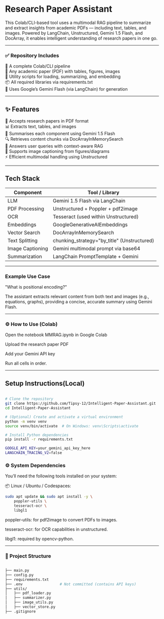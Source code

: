 #  Research Paper Assistant

This Colab/CLI-based tool uses a multimodal RAG pipeline to summarize and extract insights from academic PDFs — including text, tables, and images. Powered by LangChain, Unstructured, Gemini 1.5 Flash, and DocArray, it enables intelligent understanding of research papers in one go.

---

### ✅ Repository Includes
📄 A complete Colab/CLI pipeline  
📂 Any academic paper (PDF) with tables, figures, images  
🧰 Utility scripts for loading, summarizing, and embedding  
📦 All required libraries via requirements.txt  
🔑 Uses Google’s Gemini Flash (via LangChain) for generation  

---

## ✨ Features

📝 Accepts research papers in PDF format  
📊 Extracts text, tables, and images  
🧠 Summarises each component using Gemini 1.5 Flash  
🔍 Retrieves content chunks via DocArrayInMemorySearch  
💬 Answers user queries with context-aware RAG  
📸 Supports image captioning from figures/diagrams  
⚡ Efficient multimodal handling using Unstructured  

---

##  Tech Stack

| Component         | Tool / Library                          |
|-------------------|------------------------------------------|
| LLM               | Gemini 1.5 Flash via LangChain           |
| PDF Processing    | Unstructured + Poppler + pdf2image       |
| OCR               | Tesseract (used within Unstructured)     |
| Embeddings        | GoogleGenerativeAIEmbeddings             |
| Vector Search     | DocArrayInMemorySearch                   |
| Text Splitting    | chunking_strategy="by_title" (Unstructured) |
| Image Captioning  | Gemini multimodal prompt via base64      |
| Summarization     | LangChain PromptTemplate + Gemini        |

---

### Example Use Case
"What is positional encoding?"

The assistant extracts relevant content from both text and images (e.g., equations, graphs), providing a concise, accurate summary using Gemini Flash.

---

### ⚙️ How to Use (Colab)
Open the notebook MMRAG.ipynb in Google Colab

Upload the research paper PDF

Add your Gemini API key

Run all cells in order.

---

## Setup Instructions(Local)
```bash

# Clone the repository
git clone https://github.com/Tipsy-12/Intelligent-Paper-Assistant.git
cd Intelligent-Paper-Assistant

# (Optional) Create and activate a virtual environment
python -m venv venv
source venv/bin/activate  # On Windows: venv\Scripts\activate

# Install Python dependencies
pip install -r requirements.txt

GOOGLE_API_KEY=your_gemini_api_key_here
LANGCHAIN_TRACING_V2=false
```

### ⚙️ System Dependencies
You’ll need the following tools installed on your system:

📦 Linux / Ubuntu / Codespaces:
```bash
sudo apt update && sudo apt install -y \
    poppler-utils \
    tesseract-ocr \
    libgl1
```
poppler-utils: for pdf2image to convert PDFs to images.

tesseract-ocr: for OCR capabilities in unstructured.

libgl1: required by opencv-python.

---



 ### 📁 Project Structure
```bash

├── main.py
├── config.py
├── requirements.txt
├── .env                 # Not committed (contains API keys)
├── utils/
│   ├── pdf_loader.py
│   ├── summarizer.py
│   ├── image_utils.py
│   ├── vector_store.py
├── .gitignore






